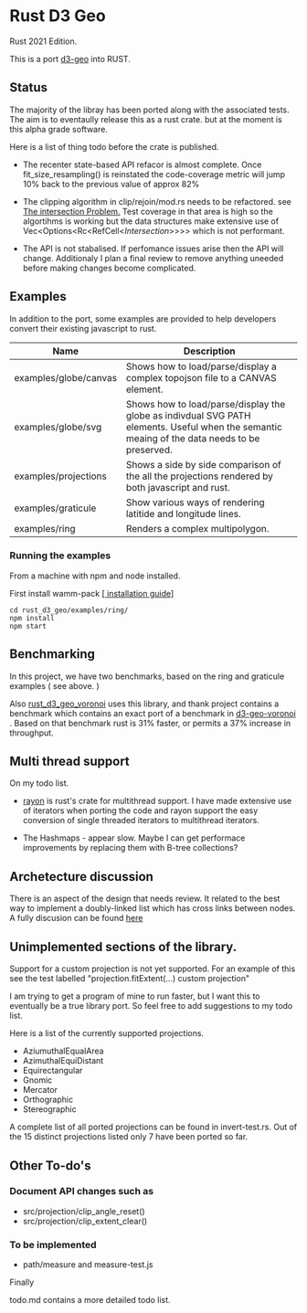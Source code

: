 # Rust D3 Geo
Rust 2021 Edition.

This is a port  [d3-geo](https://github.com/d3/d3-geo) into RUST.

## Status
The majority of the libray has been ported along with the associated tests. The aim is to eventaully release this as a rust crate.
but at the moment is this alpha grade software.

Here is a list of thing todo before the crate is published.

* The recenter state-based API refacor is almost complete.
  Once fit_size_resampling() is reinstated the code-coverage metric will jump 10% back to the previous value of approx 82%
* The clipping algorithm in clip/rejoin/mod.rs needs to be refactored.
see  [The intersection Problem.](#the-intersection-problem--request-for-comments)
Test coverage in that area is high so the algortihms is working but the data structures make extensive use of Vec<Options<Rc<RefCell<_Intersection_>>>> which is not performant.

* The API is not stabalised. If perfomance issues arise then the API will change. Additionaly I plan a final review to remove anything uneeded before making changes become complicated.

## Examples

In addition to the port, some examples are provided to help developers convert their existing javascript to rust.

| Name                  | Description                                                                                                                                  |
| --------------------- | -------------------------------------------------------------------------------------------------------------------------------------------- |
| examples/globe/canvas | Shows how to load/parse/display  a complex topojson file to a CANVAS element.                                                                |
| examples/globe/svg    | Shows how to load/parse/display the globe as indivdual SVG PATH elements. Useful when the semantic meaing of the data needs to be preserved. |
| examples/projections  | Shows a side by side comparison of the all the projections rendered by both javascript and rust.                                             |
| examples/graticule    | Show various ways of rendering latitide and longitude lines.                                                                                 |
| examples/ring         | Renders a complex multipolygon.                                                                                                              |


### Running the examples

  From a machine with npm and node installed.

  First install wamm-pack [[ installation guide]](https://rustwasm.github.io/wasm-pack/installer/)
  ```
  cd rust_d3_geo/examples/ring/
  npm install
  npm start
  ```


## Benchmarking

In this project, we have two benchmarks, based on the ring and graticule examples ( see above. )

Also [rust_d3_geo_voronoi](https://github.com/martinfrances107/rust_d3_geo_voronoi)
 uses this library, and thank project contains a benchmark which contains an exact port of a benchmark in [d3-geo-voronoi ](https://github.com/Fil/d3-geo-voronoi).
 Based on that benchmark rust is 31% faster, or permits a 37% increase in throughput.

## Multi thread support

On my todo list.
* [rayon](https://docs.rs/rayon/latest/rayon/index.html) is rust's crate for multithread support.
I have made extensive use of iterators when porting the code and rayon support the easy conversion of single threaded iterators to multithread iterators.

* The Hashmaps - appear slow.
  Maybe I can get performace improvements by replacing them with B-tree collections?

## Archetecture discussion 

There is an aspect of the design that needs review. It related to the best way to implement a doubly-linked list which has cross links between nodes. A fully discusion can be found [here](/intersection_problem.md)
## Unimplemented sections of the library.

Support for a custom projection is not yet supported.
For an example of this see the test labelled "projection.fitExtent(…) custom projection"

I am trying to get a program of mine to run faster, but I want this to eventually be a true library port. So feel free to add suggestions to my todo list.

Here is a list of the currently supported projections.
* AziumuthalEqualArea
* AzimuthalEquiDistant
* Equirectangular
* Gnomic
* Mercator
* Orthographic
* Stereographic

A complete list of all ported projections can be found in invert-test.rs. Out of the 15 distinct projections listed only 7 have been ported so far.

## Other To-do's

### Document API changes such as
  * src/projection/clip_angle_reset()
  * src/projection/clip_extent_clear()

### To be implemented
  * path/measure and measure-test.js  

Finally

todo.md contains a more detailed todo list.
